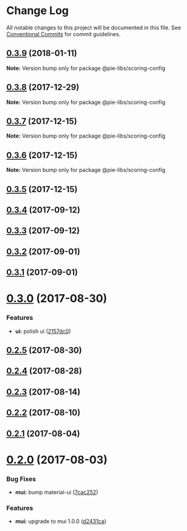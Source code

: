 # Change Log

All notable changes to this project will be documented in this file.
See [Conventional Commits](https://conventionalcommits.org) for commit guidelines.

<a name="0.3.9"></a>
## [0.3.9](https://github.com/pieelements/pie-elements/compare/@pie-libs/scoring-config@0.3.8...@pie-libs/scoring-config@0.3.9) (2018-01-11)




**Note:** Version bump only for package @pie-libs/scoring-config

<a name="0.3.8"></a>
## [0.3.8](https://github.com/pieelements/pie-elements/compare/@pie-libs/scoring-config@0.3.7...@pie-libs/scoring-config@0.3.8) (2017-12-29)




**Note:** Version bump only for package @pie-libs/scoring-config

<a name="0.3.7"></a>
## [0.3.7](https://github.com/pieelements/pie-elements/compare/@pie-libs/scoring-config@0.3.6...@pie-libs/scoring-config@0.3.7) (2017-12-15)




**Note:** Version bump only for package @pie-libs/scoring-config

<a name="0.3.6"></a>
## [0.3.6](https://github.com/pieelements/pie-elements/compare/@pie-libs/scoring-config@0.3.5...@pie-libs/scoring-config@0.3.6) (2017-12-15)




**Note:** Version bump only for package @pie-libs/scoring-config

<a name="0.3.5"></a>
## [0.3.5](https://github.com/pieelements/pie-elements/compare/@pie-libs/scoring-config@0.3.4...@pie-libs/scoring-config@0.3.5) (2017-12-15)




<a name="0.3.4"></a>
## [0.3.4](https://github.com/pieelements/pie-elements/compare/@pie-libs/scoring-config@0.3.3...@pie-libs/scoring-config@0.3.4) (2017-09-12)




<a name="0.3.3"></a>
## [0.3.3](https://github.com/pieelements/pie-elements/compare/@pie-libs/scoring-config@0.3.2...@pie-libs/scoring-config@0.3.3) (2017-09-12)




<a name="0.3.2"></a>
## [0.3.2](https://github.com/pieelements/pie-elements/compare/@pie-libs/scoring-config@0.3.1...@pie-libs/scoring-config@0.3.2) (2017-09-01)




<a name="0.3.1"></a>
## [0.3.1](https://github.com/pieelements/pie-elements/compare/@pie-libs/scoring-config@0.3.0...@pie-libs/scoring-config@0.3.1) (2017-09-01)




<a name="0.3.0"></a>
# [0.3.0](https://github.com/pieelements/pie-elements/compare/@pie-libs/scoring-config@0.2.5...@pie-libs/scoring-config@0.3.0) (2017-08-30)


### Features

* **ui:** polish ui ([2157dc0](https://github.com/pieelements/pie-elements/commit/2157dc0))




<a name="0.2.5"></a>
## [0.2.5](https://github.com/pieelements/pie-elements/compare/@pie-libs/scoring-config@0.2.4...@pie-libs/scoring-config@0.2.5) (2017-08-30)




<a name="0.2.4"></a>
## [0.2.4](https://github.com/pieelements/pie-elements/compare/@pie-libs/scoring-config@0.2.3...@pie-libs/scoring-config@0.2.4) (2017-08-28)




<a name="0.2.3"></a>
## [0.2.3](https://github.com/pieelements/pie-elements/compare/@pie-libs/scoring-config@0.2.2...@pie-libs/scoring-config@0.2.3) (2017-08-14)




<a name="0.2.2"></a>
## [0.2.2](https://github.com/pieelements/pie-elements/compare/@pie-libs/scoring-config@0.2.1...@pie-libs/scoring-config@0.2.2) (2017-08-10)




<a name="0.2.1"></a>
## [0.2.1](https://github.com/pieelements/pie-elements/compare/@pie-libs/scoring-config@0.2.0...@pie-libs/scoring-config@0.2.1) (2017-08-04)




<a name="0.2.0"></a>
# [0.2.0](https://github.com/pieelements/pie-elements/compare/@pie-libs/scoring-config@0.1.0...@pie-libs/scoring-config@0.2.0) (2017-08-03)


### Bug Fixes

* **mui:** bump material-ui ([7cac252](https://github.com/pieelements/pie-elements/commit/7cac252))


### Features

* **mui:** upgrade to mui 1.0.0 ([d2431ca](https://github.com/pieelements/pie-elements/commit/d2431ca))
